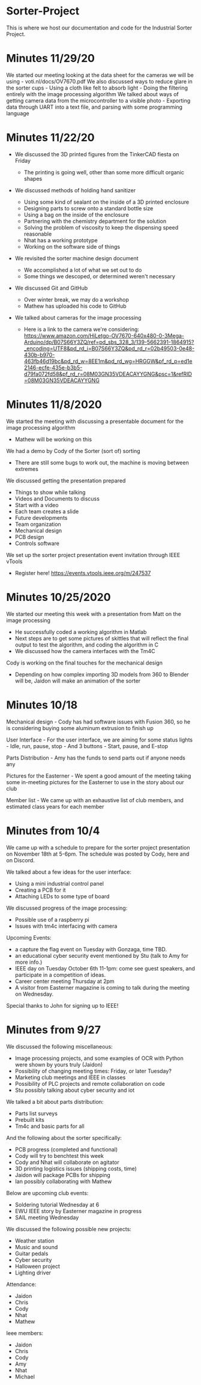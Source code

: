 # Sorter-Project
This is where we host our documentation and code for the Industrial Sorter Project.

# Minutes 11/29/20

We started our meeting looking at the data sheet for the cameras we will be using
    - voti.nl/docs/OV7670.pdf
We also discussed ways to reduce glare in the sorter cups
    - Using a cloth like felt to absorb light
    - Doing the filtering entirely with the image processing algorithm
We talked about ways of getting camera data from the microcontroller to a visible photo
    - Exporting data through UART into a text file, and parsing with some programming language


# Minutes 11/22/20

- We discussed the 3D printed figures from the TinkerCAD fiesta on Friday
    - The printing is going well, other than some more difficult organic shapes

- We discussed methods of holding hand sanitizer
    - Using some kind of sealant on the inside of a 3D printed enclosure
    - Designing parts to screw onto a standard bottle size
    - Using a bag on the inside of the enclosure
    - Partnering with the chemistry department for the solution
    - Solving the problem of viscosity to keep the dispensing speed reasonable
    - Nhat has a working prototype
    - Working on the software side of things

- We revisited the sorter machine design document
    - We accomplished a lot of what we set out to do
    - Some things we descoped, or determined weren't necessary

- We discussed Git and GitHub
    - Over winter break, we may do a workshop
    - Mathew has uploaded his code to GitHub

- We talked about cameras for the image processing
    - Here is a link to the camera we're considering:
        https://www.amazon.com/HiLetgo-OV7670-640x480-0-3Mega-Arduino/dp/B07S66Y3ZQ/ref=pd_sbs_328_3/139-5662391-1864915?_encoding=UTF8&pd_rd_i=B07S66Y3ZQ&pd_rd_r=02b49503-0e48-430b-b970-463fb46d19bc&pd_rd_w=8EE1m&pd_rd_wg=HRGGW&pf_rd_p=ed1e2146-ecfe-435e-b3b5-d79fa072fd58&pf_rd_r=08M03GN35VDEACAYYGNG&psc=1&refRID=08M03GN35VDEACAYYGNG


# Minutes 11/8/2020

We started the meeting with discussing a presentable document for the image processing algorithm
- Mathew will be working on this

We had a demo by Cody of the Sorter (sort of) sorting
- There are still some bugs to work out, the machine is moving between extremes

We discussed getting the presentation prepared
- Things to show while talking
- Videos and Documents to discuss
- Start with a video
- Each team creates a slide
- Future developments
- Team organization
- Mechanical design
- PCB design
- Controls software

We set up the sorter project presentation event invitation through IEEE vTools
- Register here! https://events.vtools.ieee.org/m/247537 


# Minutes 10/25/2020

We started our meeting this week with a presentation from Matt on the image processing
- He successfully coded a working algorithm in Matlab
- Next steps are to get some pictures of skittles that will reflect the final output to test the algorithm, and coding the algorithm in C
- We discussed how the camera interfaces with the Tm4C

Cody is working on the final touches for the mechanical design
- Depending on how complex importing 3D models from 360 to Blender will be, Jaidon will make an animation of the sorter


# Minutes 10/18

Mechanical design
    - Cody has had software issues with Fusion 360, so he is considering buying some aluminum extrusion to finish up

User Interface
    - For the user interface, we are aiming for some status lights
        - Idle, run, pause, stop
    - And 3 buttons
        - Start, pause, and E-stop

Parts Distribution
    - Amy has the funds to send parts out if anyone needs any

Pictures for the Easterner
    - We spent a good amount of the meeting taking some in-meeting pictures for the Easterner to use in the story about our club

Member list
    - We came up with an exhaustive list of club members, and estimated class years for each member


# Minutes from 10/4
We came up with a schedule to prepare for the sorter project presentation on November 18th at 5-6pm. The schedule was posted by Cody, here and on Discord.

We talked about a few ideas for the user interface:
- Using a mini industrial control panel
- Creating a PCB for it
- Attaching LEDs to some type of board

We discussed progress of the image processing:
- Possible use of a raspberry pi
- Issues with tm4c interfacing with camera

Upcoming Events:
- a capture the flag event on Tuesday with Gonzaga, time TBD.
- an educational cyber security event mentioned by Stu (talk to Amy for more info.)
- IEEE day on Tuesday October 6th 11-1pm: come see guest speakers, and participate in a competition of ideas.
- Career center meeting Thursday at 2pm
- A visitor from Easterner magazine is coming to talk during the meeting on Wednesday.

Special thanks to John for signing up to IEEE!



# Minutes from 9/27
We discussed the following miscellaneous:
* Image processing projects, and some examples of OCR with Python were shown by yours truly (Jaidon)
* Possibility of changing meeting times: Friday, or later Tuesday?
* Marketing club meetings and IEEE in classes
* Possibility of PLC projects and remote collaboration on code
* Stu possibly talking about cyber security and iot

We talked a bit about parts distribution:
* Parts list surveys
* Prebuilt kits
* Tm4c and basic parts for all

And the following about the sorter specifically:
* PCB progress (completed and functional)
* Cody will try to benchtest this week
* Cody and Nhat will collaborate on agitator
* 3D printing logistics issues (shipping costs, time)
* Jaidon will package PCBs for shipping
* Ian possibly collaborating with Mathew

Below are upcoming club events:
* Soldering tutorial Wednesday at 6
* EWU IEEE story by Easterner magazine in progress
* SAIL meeting Wednesday

We discussed the following possible new projects:
* Weather station
* Music and sound
* Guitar pedals
* Cyber security
* Halloween project
* Lighting driver

Attendance:
* Jaidon
* Chris
* Cody
* Nhat
* Mathew

Ieee members:
* Jaidon
* Chris
* Cody
* Amy
* Nhat
* Michael
